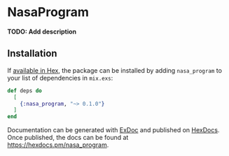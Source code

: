 # NasaProgram

**TODO: Add description**

## Installation

If [available in Hex](https://hex.pm/docs/publish), the package can be installed
by adding `nasa_program` to your list of dependencies in `mix.exs`:

```elixir
def deps do
  [
    {:nasa_program, "~> 0.1.0"}
  ]
end
```

Documentation can be generated with [ExDoc](https://github.com/elixir-lang/ex_doc)
and published on [HexDocs](https://hexdocs.pm). Once published, the docs can
be found at <https://hexdocs.pm/nasa_program>.

